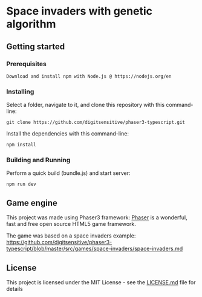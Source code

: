 
# Space invaders with genetic algorithm

## Getting started

### Prerequisites

```
Download and install npm with Node.js @ https://nodejs.org/en
```

### Installing

Select a folder, navigate to it, and clone this repository
with this command-line:

```
git clone https://github.com/digitsensitive/phaser3-typescript.git
```

Install the dependencies with this command-line:

```
npm install
```

### Building and Running

Perform a quick build (bundle.js) and start server:

```
npm run dev
```

## Game engine

This project was made using Phaser3 framework:
[Phaser](https://github.com/photonstorm/phaser) is a wonderful, fast and
free open source HTML5 game framework.

The game was based on a space invaders example: https://github.com/digitsensitive/phaser3-typescript/blob/master/src/games/space-invaders/space-invaders.md


## License

This project is licensed under the MIT License - see the [LICENSE.md](https://github.com/digitsensitive/phaser3-typescript/blob/master/LICENSE) file for details
